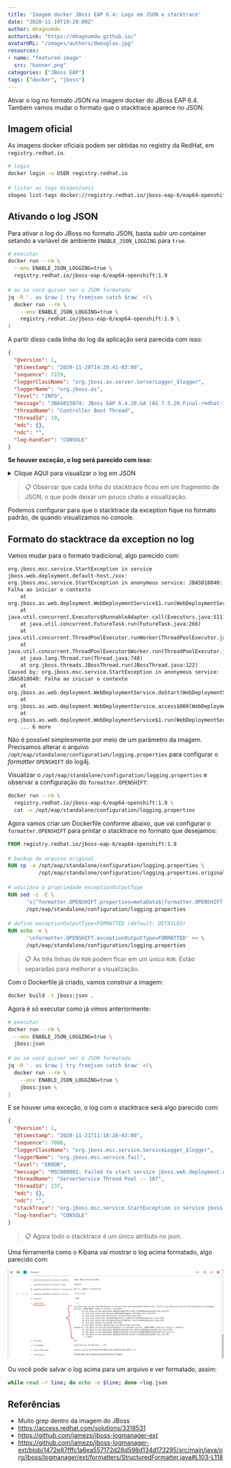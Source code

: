 ```yaml
---
title: 'Imagem docker JBoss EAP 6.4: Logs em JSON e stacktrace'
date: "2020-11-19T19:20:00Z"
author: mhagnumdw
authorLink: "https://mhagnumdw.github.io/"
avatarURL: "/images/authors/dwouglas.jpg"
resources:
- name: "featured-image"
  src: "banner.png"
categories: ["JBoss EAP"]
tags: ["docker", "jboss"]
---
```


Ativar o log no formato JSON na imagem docker do JBoss EAP 6.4. Também vamos mudar o formato que o stacktrace aparece no JSON.

<!--more-->

## Imagem oficial

As imagens docker oficiais podem ser obtidas no registry da RedHat, em `registry.redhat.io`.

```bash
# login
docker login -u USER registry.redhat.io

# listar as tags disponíveis
skopeo list-tags docker://registry.redhat.io/jboss-eap-6/eap64-openshift
```

## Ativando o log JSON

Para ativar o log do JBoss no formato JSON, basta subir um container setando a variável de ambiente `ENABLE_JSON_LOGGING` para `true`.

```bash
# executar
docker run --rm \
  --env ENABLE_JSON_LOGGING=true \
  registry.redhat.io/jboss-eap-6/eap64-openshift:1.9

# ou se você quiser ver o JSON formatado
jq -R '. as $raw | try fromjson catch $raw' <(\
  docker run --rm \
    --env ENABLE_JSON_LOGGING=true \
    registry.redhat.io/jboss-eap-6/eap64-openshift:1.9 \
)
```

A partir disso cada linha do log da aplicação será parecida com isso:

```json
{
  "@version": 1,
  "@timestamp": "2020-11-20T14:20:41-03:00",
  "sequence": 7229,
  "loggerClassName": "org.jboss.as.server.ServerLogger_$logger",
  "loggerName": "org.jboss.as",
  "level": "INFO",
  "message": "JBAS015874: JBoss EAP 6.4.20.GA (AS 7.5.20.Final-redhat-1) iniciado em 65151ms - Iniciado 16089 de serviços 16123 (os serviços 121 são lazy, passivos ou em demanda)",
  "threadName": "Controller Boot Thread",
  "threadId": 19,
  "mdc": {},
  "ndc": "",
  "log-handler": "CONSOLE"
}
```

**Se houver exceção, o log será parecido com isso:**

<details>
  <summary>Clique AQUI para visualizar o log em JSON</summary>
<!-- Não mudar o bloco de código para ```json , pois a formatação
dentro do details+summary só funcionou com o bloco de código do Jekyll -->
{{< highlight json >}}
{
  "@version": 1,
  "@timestamp": "2020-11-20T16:24:35-03:00",
  "sequence": 4998,
  "loggerClassName": "org.jboss.jca.core.CoreLogger_$logger",
  "loggerName": "org.jboss.jca.core.connectionmanager.pool.strategy.OnePool",
  "level": "WARN",
  "message": "IJ000604: Throwable while attempting to get a new connection: null",
  "threadName": "ServerService Thread Pool -- 62",
  "threadId": 126,
  "mdc": {},
  "ndc": "",
  "exception": {
    "refId": 1,
    "exceptionType": "javax.resource.ResourceException",
    "message": "Could not create connection",
    "frames": [
      {
        "class": "org.jboss.jca.adapters.jdbc.local.LocalManagedConnectionFactory",
        "method": "getLocalManagedConnection",
        "line": 351
      },
      {
        "class": "org.jboss.jca.adapters.jdbc.local.LocalManagedConnectionFactory",
        "method": "createManagedConnection",
        "line": 299
      },
      {
        "class": "org.jboss.jca.core.connectionmanager.pool.mcp.SemaphoreArrayListManagedConnectionPool",
        "method": "createConnectionEventListener",
        "line": 874
      },
      {
        "class": "org.jboss.jca.core.connectionmanager.pool.mcp.SemaphoreArrayListManagedConnectionPool",
        "method": "getConnection",
        "line": 416
      },
      {
        "class": "org.jboss.jca.core.connectionmanager.pool.AbstractPool",
        "method": "getSimpleConnection",
        "line": 479
      },
      {
        "class": "org.jboss.jca.core.connectionmanager.pool.AbstractPool",
        "method": "getConnection",
        "line": 451
      },
      {
        "class": "org.jboss.jca.core.connectionmanager.AbstractConnectionManager",
        "method": "getManagedConnection",
        "line": 344
      },
      {
        "class": "org.jboss.jca.core.connectionmanager.tx.TxConnectionManagerImpl",
        "method": "getManagedConnection",
        "line": 367
      },
      {
        "class": "org.jboss.jca.core.connectionmanager.AbstractConnectionManager",
        "method": "allocateConnection",
        "line": 499
      },
      {
        "class": "org.jboss.jca.adapters.jdbc.WrapperDataSource",
        "method": "getConnection",
        "line": 143
      },
      {
        "class": "org.jboss.as.connector.subsystems.datasources.WildFlyDataSource",
        "method": "getConnection",
        "line": 69
      },
      {
        "class": "org.hibernate.ejb.connection.InjectedDataSourceConnectionProvider",
        "method": "getConnection",
        "line": 71
      },
      {
        "class": "org.hibernate.cfg.SettingsFactory",
        "method": "buildSettings",
        "line": 113
      },
      {
        "class": "org.hibernate.cfg.Configuration",
        "method": "buildSettingsInternal",
        "line": 2863
      },
      {
        "class": "org.hibernate.cfg.Configuration",
        "method": "buildSettings",
        "line": 2859
      },
      {
        "class": "org.hibernate.cfg.Configuration",
        "method": "buildSessionFactory",
        "line": 1870
      },
      {
        "class": "org.hibernate.ejb.Ejb3Configuration",
        "method": "buildEntityManagerFactory",
        "line": 906
      },
      {
        "class": "org.hibernate.ejb.HibernatePersistence",
        "method": "createContainerEntityManagerFactory",
        "line": 74
      },
      {
        "class": "org.jboss.as.jpa.service.PersistenceUnitServiceImpl",
        "method": "createContainerEntityManagerFactory",
        "line": 226
      },
      {
        "class": "org.jboss.as.jpa.service.PersistenceUnitServiceImpl",
        "method": "access$700",
        "line": 59
      },
      {
        "class": "org.jboss.as.jpa.service.PersistenceUnitServiceImpl$1",
        "method": "run",
        "line": 107
      },
      {
        "class": "java.util.concurrent.ThreadPoolExecutor",
        "method": "runWorker",
        "line": 1149
      },
      {
        "class": "java.util.concurrent.ThreadPoolExecutor$Worker",
        "method": "run",
        "line": 624
      },
      {
        "class": "java.lang.Thread",
        "method": "run",
        "line": 748
      },
      {
        "class": "org.jboss.threads.JBossThread",
        "method": "run",
        "line": 122
      }
    ],
    "causedBy": {
      "exception": {
        "refId": 2,
        "exceptionType": "java.sql.SQLException",
        "message": "ORA-01017: invalid username/password; logon denied\n",
        "frames": [
          {
            "class": "oracle.jdbc.driver.T4CTTIoer11",
            "method": "processError",
            "line": 494
          },
          {
            "class": "oracle.jdbc.driver.T4CTTIoer11",
            "method": "processError",
            "line": 441
          },
          {
            "class": "oracle.jdbc.driver.T4CTTIoer11",
            "method": "processError",
            "line": 436
          },
          {
            "class": "oracle.jdbc.driver.T4CTTIfun",
            "method": "processError",
            "line": 1061
          },
          {
            "class": "oracle.jdbc.driver.T4CTTIoauthenticate",
            "method": "processError",
            "line": 550
          },
          {
            "class": "oracle.jdbc.driver.T4CTTIfun",
            "method": "receive",
            "line": 623
          },
          {
            "class": "oracle.jdbc.driver.T4CTTIfun",
            "method": "doRPC",
            "line": 252
          },
          {
            "class": "oracle.jdbc.driver.T4CTTIoauthenticate",
            "method": "doOAUTH",
            "line": 499
          },
          {
            "class": "oracle.jdbc.driver.T4CTTIoauthenticate",
            "method": "doOAUTH",
            "line": 1279
          },
          {
            "class": "oracle.jdbc.driver.T4CConnection",
            "method": "logon",
            "line": 663
          },
          {
            "class": "oracle.jdbc.driver.PhysicalConnection",
            "method": "connect",
            "line": 688
          },
          {
            "class": "oracle.jdbc.driver.T4CDriverExtension",
            "method": "getConnection",
            "line": 39
          },
          {
            "class": "oracle.jdbc.driver.OracleDriver",
            "method": "connect",
            "line": 691
          },
          {
            "class": "org.jboss.jca.adapters.jdbc.local.LocalManagedConnectionFactory",
            "method": "getLocalManagedConnection",
            "line": 323
          },
          {
            "class": "org.jboss.jca.adapters.jdbc.local.LocalManagedConnectionFactory",
            "method": "createManagedConnection",
            "line": 299
          },
          {
            "class": "org.jboss.jca.core.connectionmanager.pool.mcp.SemaphoreArrayListManagedConnectionPool",
            "method": "createConnectionEventListener",
            "line": 874
          },
          {
            "class": "org.jboss.jca.core.connectionmanager.pool.mcp.SemaphoreArrayListManagedConnectionPool",
            "method": "getConnection",
            "line": 416
          },
          {
            "class": "org.jboss.jca.core.connectionmanager.pool.AbstractPool",
            "method": "getSimpleConnection",
            "line": 479
          },
          {
            "class": "org.jboss.jca.core.connectionmanager.pool.AbstractPool",
            "method": "getConnection",
            "line": 451
          },
          {
            "class": "org.jboss.jca.core.connectionmanager.AbstractConnectionManager",
            "method": "getManagedConnection",
            "line": 344
          },
          {
            "class": "org.jboss.jca.core.connectionmanager.tx.TxConnectionManagerImpl",
            "method": "getManagedConnection",
            "line": 367
          },
          {
            "class": "org.jboss.jca.core.connectionmanager.AbstractConnectionManager",
            "method": "allocateConnection",
            "line": 499
          },
          {
            "class": "org.jboss.jca.adapters.jdbc.WrapperDataSource",
            "method": "getConnection",
            "line": 143
          },
          {
            "class": "org.jboss.as.connector.subsystems.datasources.WildFlyDataSource",
            "method": "getConnection",
            "line": 69
          },
          {
            "class": "org.hibernate.ejb.connection.InjectedDataSourceConnectionProvider",
            "method": "getConnection",
            "line": 71
          },
          {
            "class": "org.hibernate.cfg.SettingsFactory",
            "method": "buildSettings",
            "line": 113
          },
          {
            "class": "org.hibernate.cfg.Configuration",
            "method": "buildSettingsInternal",
            "line": 2863
          },
          {
            "class": "org.hibernate.cfg.Configuration",
            "method": "buildSettings",
            "line": 2859
          },
          {
            "class": "org.hibernate.cfg.Configuration",
            "method": "buildSessionFactory",
            "line": 1870
          },
          {
            "class": "org.hibernate.ejb.Ejb3Configuration",
            "method": "buildEntityManagerFactory",
            "line": 906
          },
          {
            "class": "org.hibernate.ejb.HibernatePersistence",
            "method": "createContainerEntityManagerFactory",
            "line": 74
          },
          {
            "class": "org.jboss.as.jpa.service.PersistenceUnitServiceImpl",
            "method": "createContainerEntityManagerFactory",
            "line": 226
          },
          {
            "class": "org.jboss.as.jpa.service.PersistenceUnitServiceImpl",
            "method": "access$700",
            "line": 59
          },
          {
            "class": "org.jboss.as.jpa.service.PersistenceUnitServiceImpl$1",
            "method": "run",
            "line": 107
          },
          {
            "class": "java.util.concurrent.ThreadPoolExecutor",
            "method": "runWorker",
            "line": 1149
          },
          {
            "class": "java.util.concurrent.ThreadPoolExecutor$Worker",
            "method": "run",
            "line": 624
          },
          {
            "class": "java.lang.Thread",
            "method": "run",
            "line": 748
          },
          {
            "class": "org.jboss.threads.JBossThread",
            "method": "run",
            "line": 122
          }
        ]
      }
    }
  },
  "log-handler": "CONSOLE"
}
{{< / highlight >}}
</details>

> 📋 Observar que cada linha do stacktrace ficou em um fragmento de JSON, o que pode deixar um pouco chato a visualização.

Podemos configurar para que o stacktrace da exception fique no formato padrão, de quando visualizamos no console.

## Formato do stacktrace da exception no log

Vamos mudar para o formato tradicional, algo parecido com:

```text
org.jboss.msc.service.StartException in service jboss.web.deployment.default-host./xxx: org.jboss.msc.service.StartException in anonymous service: JBAS018040: Falha ao iniciar o contexto
    at org.jboss.as.web.deployment.WebDeploymentService$1.run(WebDeploymentService.java:99)
    at java.util.concurrent.Executors$RunnableAdapter.call(Executors.java:511)
    at java.util.concurrent.FutureTask.run(FutureTask.java:266)
    at java.util.concurrent.ThreadPoolExecutor.runWorker(ThreadPoolExecutor.java:1149)
    at java.util.concurrent.ThreadPoolExecutor$Worker.run(ThreadPoolExecutor.java:624)
    at java.lang.Thread.run(Thread.java:748)
    at org.jboss.threads.JBossThread.run(JBossThread.java:122)
Caused by: org.jboss.msc.service.StartException in anonymous service: JBAS018040: Falha ao iniciar o contexto
    at org.jboss.as.web.deployment.WebDeploymentService.doStart(WebDeploymentService.java:168)
    at org.jboss.as.web.deployment.WebDeploymentService.access$000(WebDeploymentService.java:61)
    at org.jboss.as.web.deployment.WebDeploymentService$1.run(WebDeploymentService.java:96)
    ... 6 more
```

Não é possível simplesmente por meio de um parâmetro da imagem. Precisamos alterar o arquivo `/opt/eap/standalone/configuration/logging.properties` para configurar o _formatter_ `OPENSHIFT` do log4j.

Visualizar o `/opt/eap/standalone/configuration/logging.properties` e observar a configuração do `formatter.OPENSHIFT`:

```bash
docker run --rm \
  registry.redhat.io/jboss-eap-6/eap64-openshift:1.9 \
  cat -n /opt/eap/standalone/configuration/logging.properties
```

Agora vamos criar um Dockerfile conforme abaixo, que vai configurar o `formatter.OPENSHIFT` para printar o stacktrace no formato que desejamos:

```dockerfile
FROM registry.redhat.io/jboss-eap-6/eap64-openshift:1.9

# backup do arquivo original
RUN cp -a /opt/eap/standalone/configuration/logging.properties \
          /opt/eap/standalone/configuration/logging.properties.original

# adiciona a propriedade exceptionOutputType
RUN sed -i -E \
      's|^formatter.OPENSHIFT.properties=metaData$|formatter.OPENSHIFT.properties=metaData,exceptionOutputType|' \
      /opt/eap/standalone/configuration/logging.properties

# define exceptionOutputType=FORMATTED (default: DETAILED)
RUN echo -e \
      '\nformatter.OPENSHIFT.exceptionOutputType=FORMATTED' >> \
      /opt/eap/standalone/configuration/logging.properties
```

> 📋 As três linhas de `RUN` podem ficar em um único `RUN`. Estão separadas para melhorar a visualização.

Com o Dockerfile já criado, vamos construir a imagem:

```bash
docker build -t jboss:json .
```

Agora é só executar como já vimos anteriormente:

```bash
# executar
docker run --rm \
  --env ENABLE_JSON_LOGGING=true \
  jboss:json

# ou se você quiser ver o JSON formatado
jq -R '. as $raw | try fromjson catch $raw' <(\
  docker run --rm \
    --env ENABLE_JSON_LOGGING=true \
    jboss:json \
)
```

E se houver uma exceção, o log com o stacktrace será algo parecido com:

```json
{
  "@version": 1,
  "@timestamp": "2020-11-21T11:18:28-03:00",
  "sequence": 7086,
  "loggerClassName": "org.jboss.msc.service.ServiceLogger_$logger",
  "loggerName": "org.jboss.msc.service.fail",
  "level": "ERROR",
  "message": "MSC000001: Failed to start service jboss.web.deployment.default-host./xxx",
  "threadName": "ServerService Thread Pool -- 107",
  "threadId": 237,
  "mdc": {},
  "ndc": "",
  "stackTrace": "org.jboss.msc.service.StartException in service jboss.web.deployment.default-host./xxx: org.jboss.msc.service.StartException in anonymous service: JBAS018040: Falha ao iniciar o contexto\n\tat org.jboss.as.web.deployment.WebDeploymentService$1.run(WebDeploymentService.java:99)\n\tat java.util.concurrent.Executors$RunnableAdapter.call(Executors.java:511)\n\tat java.util.concurrent.FutureTask.run(FutureTask.java:266)\n\tat java.util.concurrent.ThreadPoolExecutor.runWorker(ThreadPoolExecutor.java:1149)\n\tat java.util.concurrent.ThreadPoolExecutor$Worker.run(ThreadPoolExecutor.java:624)\n\tat java.lang.Thread.run(Thread.java:748)\n\tat org.jboss.threads.JBossThread.run(JBossThread.java:122)\nCaused by: org.jboss.msc.service.StartException in anonymous service: JBAS018040: Falha ao iniciar o contexto\n\tat org.jboss.as.web.deployment.WebDeploymentService.doStart(WebDeploymentService.java:168)\n\tat org.jboss.as.web.deployment.WebDeploymentService.access$000(WebDeploymentService.java:61)\n\tat org.jboss.as.web.deployment.WebDeploymentService$1.run(WebDeploymentService.java:96)\n\t... 6 more\n",
  "log-handler": "CONSOLE"
}
```

> 📋 Agora todo o stacktrace é um único atributo no json.

Uma ferramenta como o Kibana vai mostrar o log acima formatado, algo parecido com:

![Kibana - Stacktrace formatado](kibana-stacktrace.png.jpg)

Ou você pode salvar o log acima para um arquivo e ver formatado, assim:

```bash
while read -r line; do echo -e $line; done <log.json
```

## Referências

- Muito grep dentro da imagem do JBoss
- <https://access.redhat.com/solutions/3318531>
- <https://github.com/jamezp/jboss-logmanager-ext>
- <https://github.com/jamezp/jboss-logmanager-ext/blob/1472e87fffc1a6ea557172d28d598d134d173295/src/main/java/org/jboss/logmanager/ext/formatters/StructuredFormatter.java#L103-L118>
